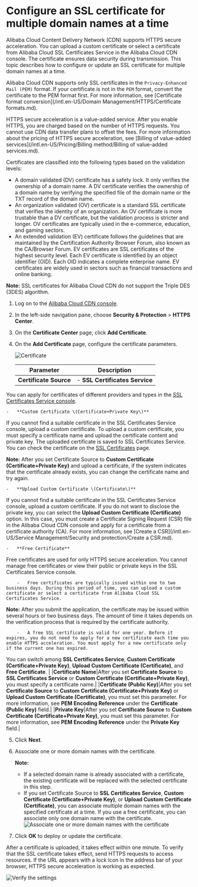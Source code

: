 # Configure an SSL certificate for multiple domain names at a time

Alibaba Cloud Content Delivery Network \(CDN\) supports HTTPS secure acceleration. You can upload a custom certificate or select a certificate from Alibaba Cloud SSL Certificates Service in the Alibaba Cloud CDN console. The certificate ensures data security during transmission. This topic describes how to configure or update an SSL certificate for multiple domain names at a time.

Alibaba Cloud CDN supports only SSL certificates in the `Privacy-Enhanced Mail (PEM)` format. If your certificate is not in the `PEM` format, convert the certificate to the PEM format first. For more information, see [Certificate format conversion](/intl.en-US/Domain Management/HTTPS/Certificate formats.md).

HTTPS secure acceleration is a value-added service. After you enable HTTPS, you are charged based on the number of HTTPS requests. You cannot use CDN data transfer plans to offset the fees. For more information about the pricing of HTTPS secure acceleration, see [Billing of value-added services](/intl.en-US/Pricing/Billing method/Billing of value-added services.md).

Certificates are classified into the following types based on the validation levels:

-   A domain validated \(DV\) certificate has a safety lock. It only verifies the ownership of a domain name. A DV certificate verifies the ownership of a domain name by verifying the specified file of the domain name or the TXT record of the domain name.
-   An organization validated \(OV\) certificate is a standard SSL certificate that verifies the identity of an organization. An OV certificate is more trustable than a DV certificate, but the validation process is stricter and longer. OV certificates are typically used in the e-commerce, education, and gaming sectors.
-   An extended validation \(EV\) certificate follows the guidelines that are maintained by the Certification Authority Browser Forum, also known as the CA/Browser Forum. EV certificates are SSL certificates of the highest security level. Each EV certificate is identified by an object identifier \(OID\). Each OID indicates a complete enterprise name. EV certificates are widely used in sectors such as financial transactions and online banking.

**Note:** SSL certificates for Alibaba Cloud CDN do not support the Triple DES \(3DES\) algorithm.

1.  Log on to the [Alibaba Cloud CDN console](https://cdn.console.aliyun.com).

2.  In the left-side navigation pane, choose **Security & Protection** \> **HTTPS Center**.

3.  On the **Certificate Center** page, click **Add Certificate**.

4.  On the **Add Certificate** page, configure the certificate parameters.

    ![Certificate](https://static-aliyun-doc.oss-accelerate.aliyuncs.com/assets/img/en-US/8707454061/p93743.png)

    |Parameter|Description|
    |---------|-----------|
    |**Certificate Source**|    -   **SSL Certificates Service**

You can apply for certificates of different providers and types in the [SSL Certificates Service console](https://yundun.console.aliyun.com/?spm=5176.8232292.domaindetail.24.9498142fSMfoJd&p=cas#/cas/home).

    -   **Custom Certificate \(Certificate+Private Key\)**

If you cannot find a suitable certificate in the SSL Certificates Service console, upload a custom certificate. To upload a custom certificate, you must specify a certificate name and upload the certificate content and private key. The uploaded certificate is saved to SSL Certificates Service. You can check the certificate on the [SSL Certificates](https://yundun.console.aliyun.com/?spm=5176.2020520110.all.12.16df56a1u1IhI6&p=cas#/cas/home) page.

**Note:** After you set Certificate Source to **Custom Certificate \(Certificate+Private Key\)** and upload a certificate, if the system indicates that the certificate already exists, you can change the certificate name and try again.

    -   **Upload Custom Certificate \(Certificate\)**

If you cannot find a suitable certificate in the SSL Certificates Service console, upload a custom certificate. If you do not want to disclose the private key, you can select the **Upload Custom Certificate \(Certificate\)** option. In this case, you must create a Certificate Signing Request \(CSR\) file in the Alibaba Cloud CDN console and apply for a certificate from a certificate authority \(CA\). For more information, see [Create a CSR](/intl.en-US/Service Management/Security and protection/Create a CSR.md).

    -   **Free Certificate**

Free certificates are used for only HTTPS secure acceleration. You cannot manage free certificates or view their public or private keys in the SSL Certificates Service console.

        -   Free certificates are typically issued within one to two business days. During this period of time, you can upload a custom certificate or select a certificate from Alibaba Cloud SSL Certificates Service.

**Note:** After you submit the application, the certificate may be issued within several hours or two business days. The amount of time it takes depends on the verification process that is required by the certificate authority.

        -   A free SSL certificate is valid for one year. Before it expires, you do not need to apply for a new certificate each time you enable HTTPS acceleration. You must apply for a new certificate only if the current one has expired.
You can switch among **SSL Certificates Service**, **Custom Certificate \(Certificate+Private Key\)**, **Upload Custom Certificate \(Certificate\)**, and **Free Certificate**. |
    |**Certificate Name**|After you set **Certificate Source** to **SSL Certificates Service** or **Custom Certificate \(Certificate+Private Key\)**, you must specify a certificate name.|
    |**Certificate \(Public Key\)**|After you set **Certificate Source** to **Custom Certificate \(Certificate+Private Key\)** or **Upload Custom Certificate \(Certificate\)**, you must set this parameter. For more information, see **PEM Encoding Reference** under the **Certificate \(Public Key\)** field.|
    |**Private Key**|After you set **Certificate Source** to **Custom Certificate \(Certificate+Private Key\)**, you must set this parameter. For more information, see **PEM Encoding Reference** under the **Private Key** field.|

5.  Click **Next**.

6.  Associate one or more domain names with the certificate.

    **Note:**

    -   If a selected domain name is already associated with a certificate, the existing certificate will be replaced with the selected certificate in this step.
    -   If you set Certificate Source to **SSL Certificates Service**, **Custom Certificate \(Certificate+Private Key\)**, or **Upload Custom Certificate \(Certificate\)**, you can associate multiple domain names with the specified certificate at a time. If you use a free certificate, you can associate only one domain name with the certificate.
    ![Associate one or more domain names with the certificate](https://static-aliyun-doc.oss-accelerate.aliyuncs.com/assets/img/en-US/4119438951/p53679.png)

7.  Click **OK** to deploy or update the certificate.


After a certificate is uploaded, it takes effect within one minute. To verify that the SSL certificate takes effect, send HTTPS requests to access resources. If the URL appears with a lock icon in the address bar of your browser, HTTPS secure acceleration is working as expected.

![Verify the settings](https://static-aliyun-doc.oss-accelerate.aliyuncs.com/assets/img/en-US/7946219951/p3701.png)

